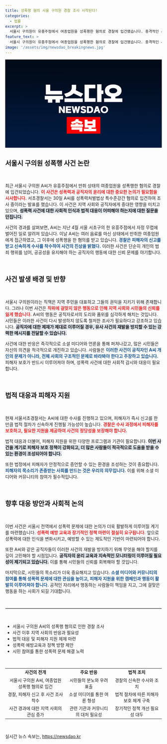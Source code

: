 ```yaml
---
title: 성폭행 혐의 서울 구의원 경찰 조사 시작된다!
categories:
  - 법률
excerpt: >
  서울시 구의원이 유흥주점에서 여종업원을 성폭행한 혐의로 경찰에 입건됐습니다. 충격적인 사건의 진실이 밝혀질까요? 클릭하여 자세한 내용을 확인하세요!
feature_text: >
  서울시 구의원이 유흥주점에서 여종업원을 성폭행한 혐의로 경찰에 입건됐습니다. 충격적인 사건의 진실이 밝혀질까요? 클릭하여 자세한 내용을 확인하세요!
image: '/assets/img/newsdao_breakingnews.jpg'
---
```


<p><img src="/assets/img/newsdao_breakingnews.jpg" alt="cryptoinkorea 속보" /></p>

<h2 data-ke-size="size26">서울시 구의원 성폭행 사건 논란</h2>

<p data-ke-size="size16">&nbsp;</p>

<p data-ke-size="size16">최근 서울시 구의원 A씨가 유흥주점에서 만취 상태의 여종업원을 성폭행한 혐의로 경찰에 입건되었습니다. <b><span style="color: #ee2323;">이 사건은 성폭력과 공직자의 윤리에 대한 중요한 논의가 필요함을 시사합니다.</span></b> 서초경찰서는 30일 A씨를 성폭력처벌법상 특수준강간 혐의로 입건하여 조사 중이라는 발표를 했습니다. 이 사건은 지역 사회와 공직자에게 중대한 영향을 미치고 있으며, <b><span style="background-color: #21538527;">성폭력 사건에 대한 사회적 인식과 법적 대응이 어떠해야 하는지에 대한 질문을 던집니다.</span></b></p>

<p data-ke-size="size16">사건의 경과를 살펴보면, A씨는 지난 4월 서울 서초구의 한 유흥주점에서 자정 무렵에 벌어진 일로 알려져 있습니다. 이날 A씨는 여러 음료를 마신 상태에서 만취한 여종업원에게 접근하였고, 그 이후에 성폭행을 한 혐의를 받고 있습니다. <b><span style="color: #1a5490;">경찰은 피해자의 신고를 받고 신속하게 수사를 착수하여 사건의 진상을 밝혔다.</span></b> 이러한 사건은 단순히 개인의 범죄 행위를 넘어, 공공성을 유지해야 하는 공직자의 행동에 대한 신뢰 문제를 야기합니다.</p>

<p data-ke-size="size16">&nbsp;</p>

<h2 data-ke-size="size26">사건 발생 배경 및 반향</h2>

<p data-ke-size="size16">&nbsp;</p>

<p data-ke-size="size16">서울시 구의원이라는 직책은 지역 주민을 대표하고 그들의 권익을 지키기 위해 존재합니다. 그러나 이번 사건은 <b><span style="color: #ee2323;">직위에 걸맞지 않은 행동으로 인해 지역 사회와 시민들의 신뢰를 잃게 했습니다.</span></b> A씨의 행동은 공직자로서의 도리와 품위를 심각하게 해치는 것입니다. 시민들은 이러한 사건이 다시 발생하지 않도록 철저한 조사가 필요하다고 강조하고 있습니다. <b><span style="background-color: #21538527;">공직자에 대한 제재가 제대로 이루어질 경우, 유사 사건의 재발을 방지할 수 있는 강력한 메시지를 전달할 수 있습니다.</span></b></p>

<p data-ke-size="size16">사건에 대한 반응은 즉각적으로 소셜 미디어와 언론을 통해 퍼져나갔고, 많은 시민들은 자신의 의견을 적극적으로 개진하고 있습니다. 사람들은 <b><span style="color: #1a5490;">이러한 사건이 공직자인 A씨 개인의 문제가 아니라, 전체 사회의 구조적인 문제로 바라봐야 한다고 주장하고 있습니다.</span></b> 피해자 보호가 반드시 이루어져야 하며, 성폭력 사건에 대한 사회적 감시와 대응이 필요합니다.</p>

<p data-ke-size="size16">&nbsp;</p>

<h2 data-ke-size="size26">법적 대응과 피해자 지원</h2>

<p data-ke-size="size16">&nbsp;</p>

<p data-ke-size="size16">현재 서울서초경찰서는 A씨에 대한 수사를 진행하고 있으며, 피해자가 즉시 신고를 한 만큼 법적 절차가 신속하게 진행될 가능성이 높습니다. <b><span style="color: #ee2323;">경찰은 수사 과정에서 피해자를 보호하고, 필요한 지원을 제공하여 사건의 정당성을 보장해야 합니다.</span></b></p>

<p data-ke-size="size16">법적 대응과 더불어, 피해자 지원을 위한 다양한 프로그램과 기관이 필요합니다. <b><span style="background-color: #21538527;">이번 사건을 계기로 피해자 보호 정책이 강화되고, 더 많은 사람들이 적극적으로 도움을 받을 수 있는 환경이 조성되어야 합니다.</span></b></p>

<p data-ke-size="size16">또한 법정에서 피해자가 안정적으로 증언할 수 있는 환경을 조성하는 것이 중요합니다. <b><span style="color: #1a5490;">피해자의 목소리가 존중받는 사회를 만드는 것은 우리의 의무입니다.</span></b> 이를 위해 소셜 미디어와 커뮤니티의 참여가 필수적입니다.</p>

<p data-ke-size="size16">&nbsp;</p>

<h2 data-ke-size="size26">향후 대응 방안과 사회적 논의</h2>

<p data-ke-size="size16">&nbsp;</p>

<p data-ke-size="size16">이번 사건은 서울시 전역에서 성폭력 문제에 대한 논의가 더욱 활발하게 이루어질 계기를 마련했습니다. <b><span style="color: #ee2323;">성폭력 예방 교육과 장기적인 정책 마련이 절실히 요구됩니다.</span></b> 앞으로 성폭력에 대한 인식을 변화시키고, 예방할 수 있는 제도적인 기반이 마련되어야 합니다.</p>

<p data-ke-size="size16">또한 A씨와 같은 공직자들이 이러한 사건의 재발을 방지하기 위해 무엇을 해야 할지를 깊이 고민해야 할 시점입니다. <b><span style="background-color: #21538527;">공직자의 윤리 교육과 지속적인 모니터링이 이루어질 필요성이 제기되고 있습니다.</span></b> 이를 통해 시민들의 신뢰를 회복해야 할 것입니다.</p>

<p data-ke-size="size16">마지막으로, 시민들의 목소리가 더욱 중요해지고 있습니다. <b><span style="color: #1a5490;">소셜 미디어와 커뮤니티의 참여를 통해 성폭력 문제에 대한 관심을 높이고, 피해자 지원을 위한 캠페인과 행동이 활발히 이루어져야 합니다.</span></b> 공적인 자리에서 행동하는 사람들이 책임을 지고, 그에 걸맞은 행동을 하는 사회가 되길 기대합니다.</p>

<p data-ke-size="size16">&nbsp;</p>

<hr style="border: 1px solid #ccc;"/>

<p data-ke-size="size16">&nbsp;</p>

<ul>
    <li>서울시 구의원 A씨의 성폭행 혐의로 인한 경찰 조사</li>
    <li>사건 이후 지역 사회의 반응과 필요성</li>
    <li>법적 대응 및 피해자 지원 체제 마련</li>
    <li>성폭력 예방교육과 정책 방향 제안</li>
    <li>시민 참여를 통한 성폭력 문제 해결 노력</li>
</ul>

<p data-ke-size="size16">&nbsp;</p>

<table style="width: 100%; border-collapse: collapse;">
    <tr>
        <td style="text-align: center; height: 17px;"><b>사건의 전개</b></td>
        <td style="text-align: center; height: 17px;"><b>주요 반응</b></td>
        <td style="text-align: center; height: 17px;"><b>법적 조치</b></td>
    </tr>
    <tr>
        <td style="text-align: center; height: 17px;">서울시 구의원 A씨, 여종업원 성폭행 혐의로 입건</td>
        <td style="text-align: center; height: 17px;">시민들의 분노와 우려 표출</td>
        <td style="text-align: center; height: 17px;">경찰의 신속한 수사와 조치</td>
    </tr>
    <tr>
        <td style="text-align: center; height: 17px;">경찰, 피해자 신고 후 사건 조사 착수</td>
        <td style="text-align: center; height: 17px;">소셜 미디어를 통한 여론 형성</td>
        <td style="text-align: center; height: 17px;">법적 절차에 따른 피해자 보호 체계 구축</td>
    </tr>
    <tr>
        <td style="text-align: center; height: 17px;">사건 경과에 대한 지역 사회의 관심 증가</td>
        <td style="text-align: center; height: 17px;">관련 기관과 커뮤니티의 대처 필요성</td>
        <td style="text-align: center; height: 17px;">장기적인 정책 개선 필요성 대두</td>
    </tr>
</table>

<p data-ke-size="size16">&nbsp;</p>
실시간 뉴스 속보는, <a href="https://newsdao.kr" rel="dofollow">https://newsdao.kr</a>


